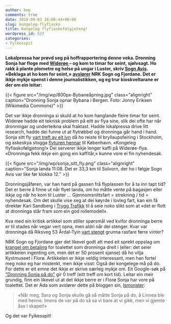 ```yaml
---
author: bep
comments: true
date: 2010-09-03 16:00:44+00:00
slug: kongeleg-flyfiasko
title: Kongeleg flyfiaskofølgjetong!
wordpress_id: 537
categories:
- Fylkesspit
---
```


**Lokalpressa har prøvd seg på hoffrapportering denne veka. Dronning Sonja har floge med [Widerøe ](http://nn.wikipedia.org/wiki/Wider%C3%B8es_Flyveselskap_ASA)– og kom to timar for seint, sjølvsagt. Ho rakk å plante plometre og helse på ungar i Luster, skriv [Sogn Avis]( http://www.sognavis.no/lokale_nyhende/article5275099.ece).  «Beklaga at ho kom for seint,» [avslører](http://nrk.no/nyheter/distrikt/nrk_sogn_og_fjordane/1.7275194) NRK Sogn og Fjordane. Det er ikkje mykje spenst i denne journalistikken, og eg trur kioskveltarane er der om ein leitar:**

{{< figure src="/img/wp/800px-Bybaneåpning.jpg" class="alignright" caption="Dronning Sonja opnar Bybana i Bergen. Foto: Jonny Eriksen (Wikimedia Commons)" >}}

<!--more-->

Det var ikkje dronninga si skuld at ho kom hanglande fleire timar for seint. Widerøe hadde eit teknisk problem på eitt av flya sine, slik dei ofte har når dronningar og underteikna skal fraktast. Hadde lokalpressa drive litt research, hadde dei funne ut at flytrøbbel og dronninga går hand i hand. Sonja sitt fly [vart treft av eit lyn](http://www.tv2nyhetene.no/utenriks/dronning-sonjas-fly-truffet-av-lynet-3232249.html) då ho reiste til bryllaupsfeiring i Stockholm, og askeskya stogga [flyturen hennar](http://www.moss-avis.no/nyheter/askesky-setter-fly-pa-bakken-ved-moss-lufthavn-rygge-1.5173858) til København. «Kongeleg flyfiaskofølgjetong!»
Dei serverer ikkje lenger kaffi på Widerøe-flya. «Dronninga fekk ikkje ein gong ein kaffitår,» kunne vore ei fin nyhendesak.

{{< figure src="/img/wp/sonja_sitt_fly.png" class="alignright" caption="Sonja landa 11:08. Det er 33,3 km til Solvorn, der ho i følgje Sogn Avis var like før klokka 12." >}}

Dronningsjåføren, var han hard på gassen frå flyplassen for å ta inn tapt tid? Det er berre å finne ut når flyet landa, om ho måtte vente på bagasjen eller ikkje og når ho kom til Luster ... Gjennomsnittsfart = strekning / tid = nyhendesak. Om det skulle vise seg at dei køyrde i lovleg fart, kan ein få direktør Kari Sandberg i [Trygg Trafikk](http://www.tryggtrafikk.no/) til å seie noko slikt som at «det er flott at dronninga står fram som ein god rollemodell».

Kva med ein kritisk artikkel som stiller spørsmål ved kvifor dronninga berre er til stades når vegar vert opna, men aldri når dei stenger. Kvar var dronninga då Riksveg 53 Årdal-Tyin [vart stengt](http://nrk.no/nyheter/distrikt/nrk_sogn_og_fjordane/1.7034767) grunna rasfare førre vinter?

NRK Sogn og Fjordane gjer det likevel godt att med eit sprekt oppslag om [krangel om betaling](http://www.nrk.no/nyheter/distrikt/nrk_sogn_og_fjordane/1.7274650) for toalettet som dronninga dreit i (eller: det seier artikkelen ingenting om, men det er 50 prosent sjanse) då ho vitja Kystmuseet i Florø. Artikkelen er ikkje veldig interessant, men han fortel meg noko eg har mistenkt, men ikkje visst: Også dei kongelege må på do. For dette er eit emne det ikkje er skrive særleg mykje om. Eit Google-søk på ["Dronning Sonja på do"](http://www.google.no/#hl=en&source=hp&q=%22dronning+Sonja+p%C3%A5+do%22&aq=f&aqi=&aql=&oq=&gs_rfai=&fp=52a3e6afed8ff9d6) gir 0 treff (eitt treff om kort tid). Leitar ein meir grundig, finn ein likevel ut at det ikkje berre er i Florø Sonja har vore på toalettet. Det er Ada som avslører dette på bloggen sin, [Ismonster](http://ism0nster.blogg.no/1271782993_hos_linnea_idaaag.html):


<blockquote>«Når meg, Sara og Sonja skulle gå så måtte Sonja på do, å Linnea ble med henne. Imens de var på do så sa vi bare at vi gikk, men vi gjemte åss i skapet!»</blockquote>


Og det var Fylkesspit!
